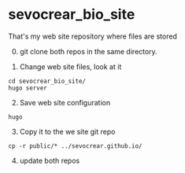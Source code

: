 # sevocrear_bio_site
That's my web site repository where files are stored


0. git clone both repos in the same directory.

1. Change web site files, look at it
```
cd sevocrear_bio_site/
hugo server
```
2. Save web site configuration
```
hugo
```
3. Copy it to the we site git repo
```
cp -r public/* ../sevocrear.github.io/
```
4. update both repos